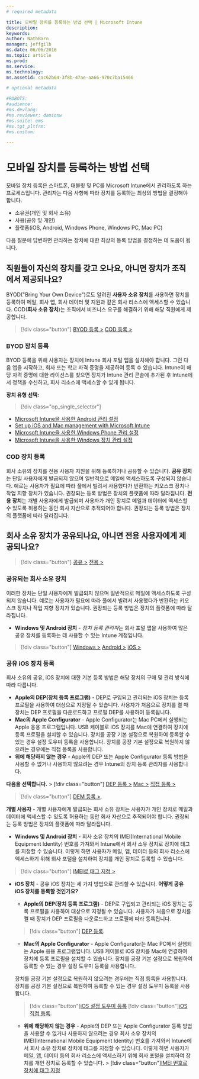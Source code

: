 ```yaml
---
# required metadata

title: 모바일 장치를 등록하는 방법 선택 | Microsoft Intune
description:
keywords:
author: NathBarn
manager: jeffgilb
ms.date: 06/06/2016
ms.topic: article
ms.prod:
ms.service:
ms.technology:
ms.assetid: cac62b64-3f8b-47ae-aa66-970c7ba15466

# optional metadata

#ROBOTS:
#audience:
#ms.devlang:
#ms.reviewer: damionw
#ms.suite: ems
#ms.tgt_pltfrm:
#ms.custom:

---
```


# 모바일 장치를 등록하는 방법 선택

모바일 장치 등록은 스마트폰, 태블릿 및 PC를 Microsoft Intune에서 관리하도록 하는 프로세스입니다. 관리자는 다음 사항에 따라 장치를 등록하는 최상의 방법을 결정해야 합니다.

 -  소유권(개인 및 회사 소유)
 -  사용(공유 및 개인)
 -  플랫폼(iOS, Android, Windows Phone, Windows PC, Mac PC)

다음 질문에 답변하면 관리하는 장치에 대한 최상의 등록 방법을 결정하는 데 도움이 됩니다.

## **직원들이 자신의 장치를 갖고 오나요, 아니면 장치가 조직에서 제공되나요?**

  BYOD("Bring Your Own Device")로도 알려진 **사용자 소유 장치**를 사용하면 장치를 등록하여 메일, 회사 앱, 회사 데이터 및 지원과 같은 회사 리소스에 액세스할 수 있습니다. COD(**회사 소유 장치**)는 조직에서 비즈니스 요구를 해결하기 위해 해당 직원에게 제공합니다.
  > [!div class="button"]   [BYOD 등록 >](#byod-device-enrollment)   [COD 등록 >](cod-device-enrollment)

### BYOD 장치 등록

BYOD 등록을 위해 사용자는 장치에 Intune 회사 포털 앱을 설치해야 합니다. 그런 다음 앱을 시작하고, 회사 또는 학교 자격 증명을 제공하여 등록 수 있습니다. Intune이 해당 자격 증명에 대한 라이선스를 찾으면 장치가 Intune 관리 콘솔에 추가된 후 Intune에서 정책을 수신하고, 회사 리소스에 액세스할 수 있게 됩니다.

**장치 유형 선택:**

> [!div class="op_single_selector"]
- [Microsoft Intune을 사용한 Android 관리 설정](..deploy-use/set-up-android-management-with-microsoft-intune.md)
- [Set up iOS and Mac management with Microsoft Intune](..deploy-use/set-up-ios-and-mac-management-with-microsoft-intune.md)
- [Microsoft Intune을 사용한 Windows Phone 관리 설정](..deploy-use/set-up-windows-phone-management-with-microsoft-intune.md)
- [Microsoft Intune을 사용한 Windows 장치 관리 설정](..deploy-use/set-up-windows-device-management-with-microsoft-intune.md)


### COD 장치 등록

회사 소유의 장치를 전용 사용자 지원을 위해 등록하거나 공유할 수 있습니다.  **공유 장치**는 단일 사용자에게 발급되지 않으며 일반적으로 메일에 액세스하도록 구성되지 않습니다. 예로는 사용자가 필요에 따라 풀에서 빌려서 사용했다가 반환하는 키오스크 장치나 작업 지향 장치가 있습니다. 권장되는 등록 방법은 장치의 플랫폼에 따라 달라집니다. **전용 장치**는 개별 사용자에게 발급되며 사용자가 개인 장치로 메일과 데이터에 액세스할 수 있도록 허용하는 동안 회사 자산으로 추적되어야 합니다. 권장되는 등록 방법은 장치의 플랫폼에 따라 달라집니다.

## **회사 소유 장치가 공유되나요, 아니면 전용 사용자에게 제공되나요?**

> [!div class="button"] [공유 >](#Shared-company-owned-devices)   [전용 >](..deploy-use/get-ready-to-enroll-devices-in-microsoft-intune)


### 공유되는 회사 소유 장치

이러한 장치는 단일 사용자에게 발급되지 않으며 일반적으로 메일에 액세스하도록 구성되지 않습니다. 예로는 사용자가 필요에 따라 풀에서 빌려서 사용했다가 반환하는 키오스크 장치나 작업 지향 장치가 있습니다. 권장되는 등록 방법은 장치의 플랫폼에 따라 달라집니다.

  - **Windows 및 Android 장치** - *장치 등록 관리자*는 회사 포털 앱을 사용하여 많은 공유 장치를 등록하는 데 사용할 수 있는 Intune 계정입니다.
  > [!div class="button"]   [Windows >](../deploy-use/enroll-corporate-owned-devices-with-the-device-enrollment-manager-in-microsoft-intune) [Android >](../deploy-use/enroll-corporate-owned-devices-with-the-device-enrollment-manager-in-microsoft-intune) [iOS >](#shared-ios-device-enrollment)

### 공유 iOS 장치 등록

회사 소유의 공유, iOS 장치에 대한 기본 등록 방법은 해당 장치의 구매 및 관리 방식에 따라 다릅니다.

  - **Apple의 DEP(장치 등록 프로그램)** - DEP로 구입되고 관리되는 iOS 장치는 등록 프로필을 사용하여 대상으로 지정될 수 있습니다. 사용자가 처음으로 장치를 켤 때 장치는 DEP 프로필을 다운로드하고 프로필 DEP를 사용하여 등록됩니다.
  - **Mac의 Apple Configurator** - Apple Configurator는 Mac PC에서 실행되는 Apple 응용 프로그램입니다. USB 케이블로 iOS 장치를 Mac에 연결하여 장치에 등록 프로필을 설치할 수 있습니다. 장치를 공장 기본 설정으로 복원하여 등록할 수 있는 경우 설정 도우미 등록을 사용합니다. 장치를 공장 기본 설정으로 복원하지 않으려는 경우에는 직접 등록을 사용합니다.
  - **위에 해당하지 않는 경우** - Apple의 DEP 또는 Apple Configurator 등록 방법을 사용할 수 없거나 사용하지 않으려는 경우 Intune의 장치 등록 관리자를 사용합니다.

  **다음을 선택합니다.**
    > [!div class="button"]      [DEP 등록 >](../deploy-use/ios-device-enrollment-program-in-microsoft-intune) [Mac >](../deploy-use/ios-setup-assistant-enrollment-in-microsoft-intune) [직접 등록 >](../deploy-use/ios-direct-enrollment-in-microsoft-intune)  

  > [!div class="button"]     [DEM 등록 >](../deploy-use/enroll-corporate-owned-devices-with-the-device-enrollment-manager-in-microsoft-intune).

**개별 사용자** - 개별 사용자에게 발급되는 회사 소유 장치는 사용자가 개인 장치로 메일과 데이터에 액세스할 수 있도록 허용하는 동안 회사 자산으로 추적되어야 합니다. 권장되는 등록 방법은 장치의 플랫폼에 따라 달라집니다.

  - **Windows 및 Android 장치** - 회사 소유 장치의 IMEI(International Mobile Equipment Identity) 번호를 가져와서 Intune에서 회사 소유 장치로 장치에 태그를 지정할 수 있습니다. 이렇게 하면 사용자가 메일, 앱, 데이터 등의 회사 리소스에 액세스하기 위해 회사 포털을 설치하여 장치를 개인 장치로 등록할 수 있습니다.
  > [!div class="button"]   [IMEI로 태그 지정 >](../deploy-use/specify-corporate-owned-devices-with-international-mobile-equipment-identity-imei-numbers)

  - **iOS 장치** - 공유 iOS 장치는 세 가지 방법으로 관리할 수 있습니다.  **어떻게 공유 iOS 장치를 등록할 것인가요?**

    - **Apple의 DEP(장치 등록 프로그램)** - DEP로 구입되고 관리되는 iOS 장치는 등록 프로필을 사용하여 대상으로 지정될 수 있습니다. 사용자가 처음으로 장치를 켤 때 장치가 DEP 프로필을 다운로드하고 프로필에 따라 등록됩니다.
    > [!div class="button"]     [DEP 등록](../deploy-use/ios-device-enrollment-program-in-microsoft-intune).

    - **Mac의 Apple Configurator** - Apple Configurator는 Mac PC에서 실행되는 Apple 응용 프로그램입니다. USB 케이블로 iOS 장치를 Mac에 연결하여 장치에 등록 프로필을 설치할 수 있습니다. 장치를 공장 기본 설정으로 복원하여 등록할 수 있는 경우 설정 도우미 등록을 사용합니다.

    장치를 공장 기본 설정으로 복원하지 않으려는 경우에는 직접 등록을 사용합니다.
    장치를 공장 기본 설정으로 복원하여 등록할 수 있는 경우 설정 도우미 등록을 사용합니다.
    > [!div class="button"][iOS 설정 도우미 등록](../deploy-use/ios-setup-assistant-enrollment-in-microsoft-intune) [!div class="button"][iOS 직접 등록](../deploy-use/ios-direct-enrollment-in-microsoft-intune).

    - **위에 해당하지 않는 경우** - Apple의 DEP 또는 Apple Configurator 등록 방법을 사용할 수 없거나 사용하지 않으려는 경우 회사 소유 장치의 IMEI(International Mobile Equipment Identity) 번호를 가져와서 Intune에서 회사 소유 장치로 장치에 태그를 지정할 수 있습니다. 이렇게 하면 사용자가 메일, 앱, 데이터 등의 회사 리소스에 액세스하기 위해 회사 포털을 설치하여 장치를 개인 장치로 등록할 수 있습니다. > [!div class="button"][IMEI 번호로 장치에 태그 지정](../deploy-use/specify-corporate-owned-devices-with-international-mobile-equipment-identity-imei-numbers)


<!--HONumber=Jun16_HO2-->


